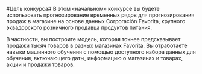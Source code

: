 #Цель конкурса#
В этом «начальном» конкурсе вы будете использовать прогнозирование временных рядов для прогнозирования продаж в магазине на основе данных Corporación Favorita, крупного эквадорского розничного продавца продуктов питания.

В частности, вы построите модель, которая точнее предсказывает продажи тысяч товаров в разных магазинах Favorita. Вы отработаете навыки машинного обучения с помощью доступного набора данных для обучения, включающего даты, информацию о магазинах и товарах, акции и продажи товаров.
